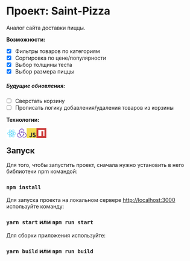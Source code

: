 # Проект: Saint-Pizza  
Аналог сайта доставки пиццы.

**Возможности:**
- [x] Фильтры товаров по категориям
- [x] Сортировка по цене/популярности
- [x] Выбор толщины теста
- [x] Выбор размера пиццы

##### Будущие обновления:
- [ ] Сверстать корзину
- [ ] Прописать логику добавления/удаления товаров из корзины

**Технологии:**  

<img align="left" alt="React" width="28px" src="https://raw.githubusercontent.com/github/explore/80688e429a7d4ef2fca1e82350fe8e3517d3494d/topics/react/react.png" />
<img align="left" alt="Redux" width="26px" src="https://raw.githubusercontent.com/github/explore/80688e429a7d4ef2fca1e82350fe8e3517d3494d/topics/redux/redux.png" />
<img align="left" alt="JavaScript" width="26px" src="https://raw.githubusercontent.com/github/explore/80688e429a7d4ef2fca1e82350fe8e3517d3494d/topics/javascript/javascript.png" />
<img align="left" alt="Npm" width="26px" src="https://raw.githubusercontent.com/github/explore/80688e429a7d4ef2fca1e82350fe8e3517d3494d/topics/npm/npm.png" />

<!-- <img align="left" width="28px" src="https://simpleicons.org/icons/react.svg" />
<img align="left" width="28px" src="https://simpleicons.org/icons/redux.svg" />
<img align="left" width="28px" src="https://simpleicons.org/icons/javascript.svg" />
<img align="left" width="28px" src="https://simpleicons.org/icons/sass.svg" />
<img align="left" width="28px" src="https://simpleicons.org/icons/npm.svg" /> -->

</br>  

## Запуск
Для того, чтобы запустить проект, сначала нужно установить в него библиотеки npm командой:
### `npm install`
Для запуска проекта на локальном сервере [http://localhost:3000](http://localhost:3000) используйте команду:
### `yarn start` или `npm run start`
Для сборки приложения используйте:  
### `yarn build` или `npm run build`

